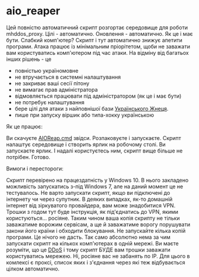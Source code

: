 # aio_reaper
Цей повністю автоматичний скрипт розгортає середовище для роботи mhddos_proxy.
Цілі - автоматично. Оновлення - автоматично. Як це і має бути.
Слабкий комп'ютер? Скрипт і тут автоматично знижує апетити програми.
Атака працює із мінімальним пріорітетом, щоби не заважати вам користуватись комп'ютером під час атаки.
На відміну від багатьох інших рішень - це
* повністью україномовне
* не втручається в системні налаштування
* не закриває ваші сесії пітону
* не вимагає прав адміністратора
* відмовляється працювати під адміністратором (як це і має бути)
* не потребує налаштування
* бере цілі для атаки з найповнішої бази [Українського Жнеця](https://t.me/ukrainian_reaper_ddos).
* пише при запуску віршик або типа-хокку українською

Як це працює:

Ви скачуєте [AIOReap.cmd](https://downgit.github.io/#/home?url=https://github.com/ahovdryk/aio_reaper/blob/main/AIOReap.cmd) звідси.
Розпаковуєте і запускаєте. Скрипт налаштує середовище і створить ярлик на робочому столі.
Ви запускаєте ярлик. І надалі користуєтесь ним, скрипт вище більше не потрібен. Готово.

Вимоги і перестороги:

Скрипт перевірено на працездатність у Windows 10. В нього закладено можливість запускатись з-під Windows 7, але на даний момент це не тестувалось.
Не варто запускати скрипт, якщо ви підключені до інтернету чи через супутник.
В деяких випадках, як-то домашній інтернет від зіркуватого провайдера, вам може знадобитися VPN. Трошки з годом тут буде інструкція, як під'єднатись до VPN, якими користуються... росіяне. Таким чином ваша копія скрипту не тільки заважатиме ворожим сервісам, а ще й заважатиме ворогу порушувати закони його країни і обходити блокування.
Не запускайте кілька копій програми. Це нічого не дасть. Так само абсолютно нема за чим запускати скрипт на кількох комп'ютерах в одній мережі.
Ви маєте розуміти, що це [DDoS](https://uk.wikipedia.org/wiki/DoS-%D0%B0%D1%82%D0%B0%D0%BA%D0%B0) і тому скрипт БУДЕ вам трошки заважати користуватись мережею.
Ні, росіяне вас не забанять по IP. Для цього в комлексі є проксі, список яких і з'єднання через які теж відбувається цілком автоматично.
